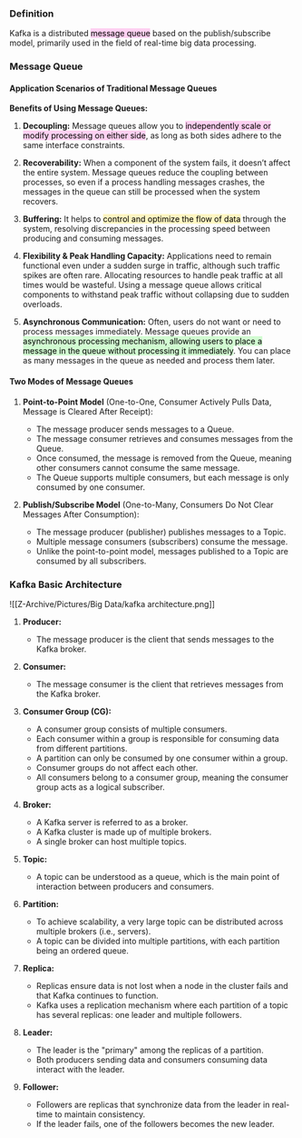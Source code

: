 ### Definition

Kafka is a distributed <mark style="background: #FFB8EBA6;">message queue</mark> based on the publish/subscribe model, primarily used in the field of real-time big data processing.

### Message Queue

#### Application Scenarios of Traditional Message Queues

**Benefits of Using Message Queues:**

1. **Decoupling:**
   Message queues allow you to <mark style="background: #FFB8EBA6;">independently scale or modify processing on either side</mark>, as long as both sides adhere to the same interface constraints.

2. **Recoverability:**
   When a component of the system fails, it doesn’t affect the entire system. Message queues reduce the coupling between processes, so even if a process handling messages crashes, the messages in the queue can still be processed when the system recovers.

3. **Buffering:**
   It helps to <mark style="background: #FFF3A3A6;">control and optimize the flow of data</mark> through the system, resolving discrepancies in the processing speed between producing and consuming messages.

4. **Flexibility & Peak Handling Capacity:**
   Applications need to remain functional even under a sudden surge in traffic, although such traffic spikes are often rare. Allocating resources to handle peak traffic at all times would be wasteful. Using a message queue allows critical components to withstand peak traffic without collapsing due to sudden overloads.

5. **Asynchronous Communication:**
   Often, users do not want or need to process messages immediately. Message queues provide an <mark style="background: #BBFABBA6;">asynchronous processing mechanism, allowing users to place a message in the queue without processing it immediately</mark>. You can place as many messages in the queue as needed and process them later.

#### Two Modes of Message Queues

1. **Point-to-Point Model** (One-to-One, Consumer Actively Pulls Data, Message is Cleared After Receipt):
   - The message producer sends messages to a Queue.
   - The message consumer retrieves and consumes messages from the Queue.
   - Once consumed, the message is removed from the Queue, meaning other consumers cannot consume the same message.
   - The Queue supports multiple consumers, but each message is only consumed by one consumer.

2. **Publish/Subscribe Model** (One-to-Many, Consumers Do Not Clear Messages After Consumption):
   - The message producer (publisher) publishes messages to a Topic.
   - Multiple message consumers (subscribers) consume the message.
   - Unlike the point-to-point model, messages published to a Topic are consumed by all subscribers.

### Kafka Basic Architecture
![[Z-Archive/Pictures/Big Data/kafka architecture.png]]
1. **Producer:** 
   - The message producer is the client that sends messages to the Kafka broker.

2. **Consumer:** 
   - The message consumer is the client that retrieves messages from the Kafka broker.

3. **Consumer Group (CG):** 
   - A consumer group consists of multiple consumers.
   - Each consumer within a group is responsible for consuming data from different partitions.
   - A partition can only be consumed by one consumer within a group.
   - Consumer groups do not affect each other.
   - All consumers belong to a consumer group, meaning the consumer group acts as a logical subscriber.

4. **Broker:** 
   - A Kafka server is referred to as a broker.
   - A Kafka cluster is made up of multiple brokers.
   - A single broker can host multiple topics.

5. **Topic:** 
   - A topic can be understood as a queue, which is the main point of interaction between producers and consumers.

6. **Partition:** 
   - To achieve scalability, a very large topic can be distributed across multiple brokers (i.e., servers).
   - A topic can be divided into multiple partitions, with each partition being an ordered queue.

7. **Replica:** 
   - Replicas ensure data is not lost when a node in the cluster fails and that Kafka continues to function.
   - Kafka uses a replication mechanism where each partition of a topic has several replicas: one leader and multiple followers.

8. **Leader:** 
   - The leader is the "primary" among the replicas of a partition.
   - Both producers sending data and consumers consuming data interact with the leader.

9. **Follower:** 
   - Followers are replicas that synchronize data from the leader in real-time to maintain consistency.
   - If the leader fails, one of the followers becomes the new leader.

